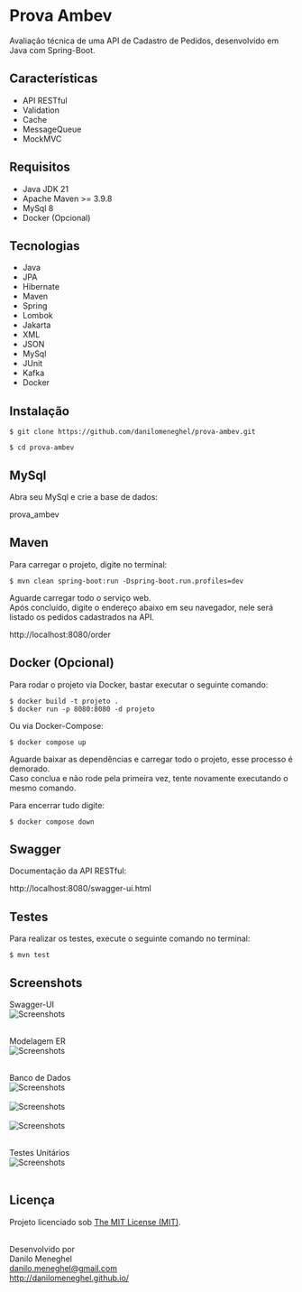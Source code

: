 # Prova Ambev

Avaliação técnica de uma API de Cadastro de Pedidos, desenvolvido em Java com Spring-Boot.

## Características

- API RESTful
- Validation
- Cache
- MessageQueue
- MockMVC

## Requisitos

- Java JDK 21
- Apache Maven >= 3.9.8
- MySql 8
- Docker (Opcional)

## Tecnologias

- Java
- JPA
- Hibernate
- Maven
- Spring
- Lombok
- Jakarta
- XML
- JSON
- MySql
- JUnit
- Kafka
- Docker

## Instalação

```
$ git clone https://github.com/danilomeneghel/prova-ambev.git

$ cd prova-ambev
```

## MySql

Abra seu MySql e crie a base de dados:

prova_ambev


## Maven

Para carregar o projeto, digite no terminal:

```
$ mvn clean spring-boot:run -Dspring-boot.run.profiles=dev
```

Aguarde carregar todo o serviço web. <br>
Após concluído, digite o endereço abaixo em seu navegador, nele será listado os pedidos
cadastrados na API. <br>

http://localhost:8080/order


## Docker (Opcional)

Para rodar o projeto via Docker, bastar executar o seguinte comando:

```
$ docker build -t projeto .
$ docker run -p 8080:8080 -d projeto
```

Ou via Docker-Compose:

```
$ docker compose up
```

Aguarde baixar as dependências e carregar todo o projeto, esse processo é demorado. <br>
Caso conclua e não rode pela primeira vez, tente novamente executando o mesmo comando. <br>

Para encerrar tudo digite:

```
$ docker compose down
```


## Swagger

Documentação da API RESTful:

http://localhost:8080/swagger-ui.html


## Testes

Para realizar os testes, execute o seguinte comando no terminal:

```
$ mvn test
```

## Screenshots

Swagger-UI <br>
![Screenshots](screenshots/screenshot01.png) <br><br>

Modelagem ER <br>
![Screenshots](screenshots/screenshot02.png) <br><br>

Banco de Dados <br>
![Screenshots](screenshots/screenshot03.png) <br><br>
![Screenshots](screenshots/screenshot04.png) <br><br>
![Screenshots](screenshots/screenshot05.png) <br><br>

Testes Unitários <br>
![Screenshots](screenshots/screenshot06.png) <br><br>


## Licença

Projeto licenciado sob <a href="LICENSE">The MIT License (MIT)</a>.<br><br>


Desenvolvido por<br>
Danilo Meneghel<br>
danilo.meneghel@gmail.com<br>
http://danilomeneghel.github.io/<br>
